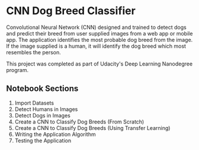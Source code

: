 # CNN Dog Breed Classifier

Convolutional Neural Network (CNN) designed and trained to detect dogs and predict their breed from user supplied images from a web app or mobile app. The application identifies the most probable dog breed from the image. If the image supplied is a human, it will identify the dog breed which most resembles the person. 

This project was completed as part of Udacity's Deep Learning Nanodegree program.

## Notebook Sections
1. Import Datasets
2. Detect Humans in Images
3. Detect Dogs in Images
4. Create a CNN to Classify Dog Breeds (From Scratch)
5. Create a CNN to Classify Dog Breeds (Using Transfer Learning)
6. Writing the Application Algorithm
7. Testing the Application